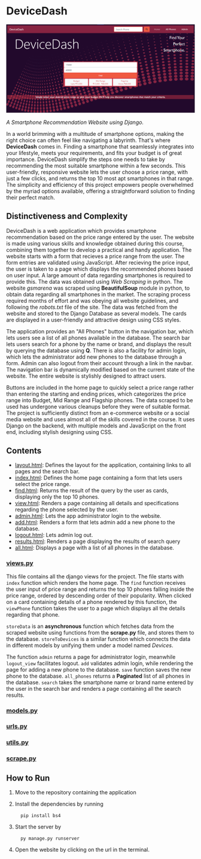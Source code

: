 # DeviceDash

![home](tech/devicedash/static/screenshots/home.png)

 _A Smartphone Recommendation Website using Django._

In a world brimming with a multitude of smartphone options, making the right choice can often feel like navigating a labyrinth. That's where **DeviceDash** comes in.
Finding a smartphone that seamlessly integrates into your lifestyle, meets your requirements, and fits your budget is of great importance. DeviceDash simplify the steps one needs to take by recommending the most suitable smartphone within a few seconds. This user-friendly, responsive website lets the user choose a price range, with just a few clicks, and returns the top 10 most apt smartphones in that range. The simplicity and efficiency of this project empowers people overwhelmed by the myriad options available, offering a straightforward solution to finding their perfect match.


## Distinctiveness and Complexity

DeviceDash is a web application which provides smartphone recommendation based on the price range entered by the user. The website is made using various skills and knowledge obtained during this course, combining them together to develop a practical and handy application. The website starts with a form that recieves a price range from the user. The form entries are validated using JavaScript. After recieving the price input, the user is taken to a page which displays the recommended phones based on user input. A large amount of data regarding smartphones is required to provide this. The data was obtained using *Web Scraping* in python. The website _gsmarena_ was scraped using **BeautifulSoup** module in python, to obtain data regarding all smartphones in the market. The scraping process required months of effort and was obeying all website guidelines, and following the *robots.txt* file of the site. The data was fetched from the website and stored to the Django Database as several models. The cards are displayed in a user-friendly and attractive design using CSS styles.

The application provides an "All Phones" button in the navigation bar, which lets users see a list of all phones available in the database. The search bar lets users search for a phone by the name or brand, and displays the result by querying the database using **Q**. There is also a facility for admin login, which lets the administrator add new phones to the database through a form. Admin can also logout from their account through a link in the navbar. The navigation bar is dynamically modified based on the current state of the website. The entire website is stylishly designed to attract users.

Buttons are included in the home page to quickly select a price range rather than entering the starting and ending prices, which categorizes the price range into Budget, Mid Range and Flagship phones. The data scraped to be used has undergone various cleanups before they were of suitable format. The project is sufficiently distinct from an e-commerce website or a social media website and uses almost all of the skills covered in the course. It uses Django on the backend, with multiple models and JavaScript on the front end, including stylish designing using CSS. 
 
 ## Contents

* [layout.html](tech/devicedash/templates/devicedash/layout.html): Defines the layout for the application, containing links to all pages and the search bar.
* [index.html](tech/devicedash/templates/devicedash/index.html): Defines the home page containing a form that lets users select the price range.
* [find.html](tech/devicedash/templates/devicedash/find.html): Returns the result of the query by the user as cards, displaying only the top 10 phones.
* [view.html](tech/devicedash/templates/devicedash/view.html): Renders a page containing all details and specifications regarding the phone selected by the user.
* [admin.html](tech/devicedash/templates/devicedash/admin.html): Lets the app administrator login to the website.
* [add.html](tech/devicedash/templates/devicedash/add.html): Renders a form that lets admin add a new phone to the database.
* [logout.html](tech/devicedash/templates/devicedash/logout.html): Lets admin log out.
* [results.html](tech/devicedash/templates/devicedash/results.html): Renders a page displaying the results of search query
* [all.html](tech/devicedash/templates/devicedash/all.html): Displays a page with a list of all phones in the database.


### [views.py](tech/devicedash/views.py)

This file contains all the django views for the project. The file starts with `index` function which renders the home page. The `find` function receives the user input of price range and returns the top 10 phones falling inside the price range, ordered by descending order of their popularity. When clicked on a card containing details of a phone rendered by this function, the `viewPhone` function takes the user to a page which displays all the details regarding that phone.

`storeData` is an **asynchronous** function which fetches data from the scraped website using functions from the **scrape.py** file, and stores them to the database. `storeToDevices` is a similar function which connects the data in different models by unifying them under a model named _Devices_.

The function `admin` returns a page for administrator login, meanwhile `logout_view` facilitates logout. `add` validates admin login, while rendering the page for adding a new phone to the database. `save` function saves the new phone to the database. `all_phones` returns a **Paginated** list of all phones in the database. `search` takes the smartphone name or brand name entered by the user in the search bar and renders a page containing all the search results.


### [models.py](tech/devicedash/models.py)
### [urls.py](tech/devicedash/urls.py)
### [utils.py](tech/devicedash/utils.py)
### [scrape.py](tech/devicedash/scrape.py)

## How to Run

1. Move to the repository containing the application
2. Install the dependencies by running

         pip install bs4

2. Start the server by
      
         py manage.py runserver

3. Open the website by clicking on the url in the terminal.

